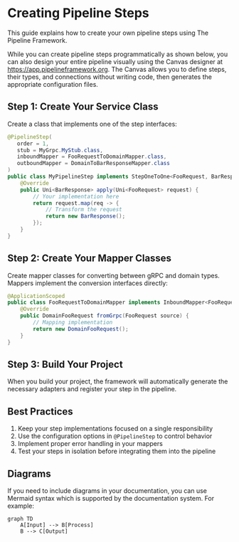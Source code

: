 # Creating Pipeline Steps

This guide explains how to create your own pipeline steps using The Pipeline Framework.

<Callout type="tip" title="Visual Pipeline Designer">
While you can create pipeline steps programmatically as shown below, you can also design your entire pipeline visually using the Canvas designer at <a href="https://app.pipelineframework.org" target="_blank">https://app.pipelineframework.org</a>. The Canvas allows you to define steps, their types, and connections without writing code, then generates the appropriate configuration files.
</Callout>

## Step 1: Create Your Service Class

Create a class that implements one of the step interfaces:

```java
@PipelineStep(
   order = 1,
   stub = MyGrpc.MyStub.class,
   inboundMapper = FooRequestToDomainMapper.class,
   outboundMapper = DomainToBarResponseMapper.class
)
public class MyPipelineStep implements StepOneToOne<FooRequest, BarResponse> {
    @Override
    public Uni<BarResponse> apply(Uni<FooRequest> request) {
        // Your implementation here
        return request.map(req -> {
            // Transform the request
            return new BarResponse();
        });
    }
}
```

## Step 2: Create Your Mapper Classes

Create mapper classes for converting between gRPC and domain types. Mappers implement the conversion interfaces directly:

```java
@ApplicationScoped
public class FooRequestToDomainMapper implements InboundMapper<FooRequest, DomainFooRequest> {
    @Override
    public DomainFooRequest fromGrpc(FooRequest source) {
        // Mapping implementation
        return new DomainFooRequest();
    }
}
```

## Step 3: Build Your Project

When you build your project, the framework will automatically generate the necessary adapters and register your step in the pipeline.

## Best Practices

1. Keep your step implementations focused on a single responsibility
2. Use the configuration options in `@PipelineStep` to control behavior
3. Implement proper error handling in your mappers
4. Test your steps in isolation before integrating them into the pipeline

## Diagrams

If you need to include diagrams in your documentation, you can use Mermaid syntax which is supported by the documentation system. For example:

```mermaid
graph TD
    A[Input] --> B[Process]
    B --> C[Output]
```